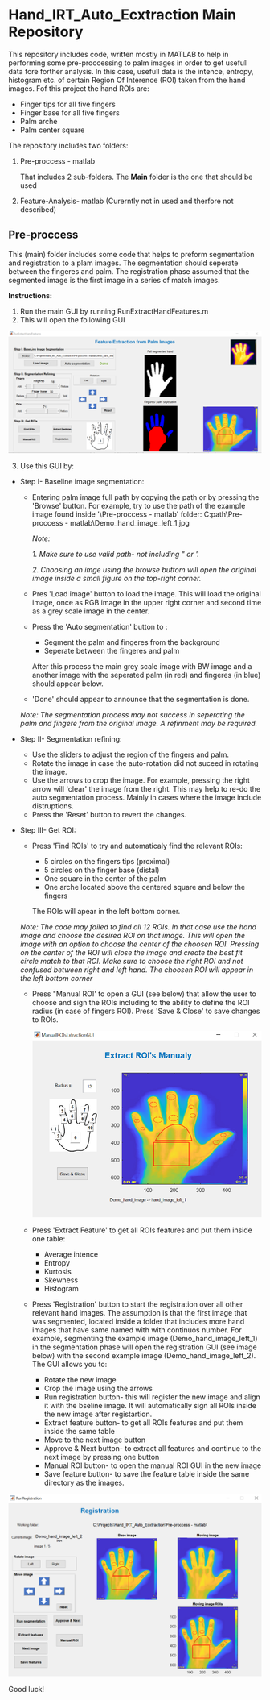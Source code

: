 # Hand_IRT_Auto_Ecxtraction Main Repository

This repository includes code, written mostly in MATLAB to help in performing some pre-proccessing to palm images in order to get usefull data fore forther analysis.
In this case, usefull data is the intence, entropy, histogram etc. of certain Region Of Interence (ROI) taken from the hand images.
Fof this project the hand ROIs are:
  - Finger tips for all five fingers
  - Finger base for all five fingers
  - Palm arche
  - Palm center square

The repository includes two folders:
1. Pre-proccess - matlab
    
    That includes 2 sub-folders. The **Main** folder is the one that should be used
3. Feature-Analysis- matlab (Curerntly not in used and therfore not described)

## Pre-proccess
This (main) folder includes some code that helps to preform segmentation and registration to a plam images. The segmentation should seperate between the fingeres and palm. The registration phase assumed that the segmented image is the first image in a series of match images. 

**Instructions:**
1. Run the main GUI by running RunExtractHandFeatures.m
2. This will open the following GUI


![alt text](https://github.com/mullerido/Hand_IRT_Auto_Ecxtraction/blob/master/Run%20Extract%20Hand%20Features-fig.png)

3. Use this GUI by:
  - Step I- Baseline image segmentation:
    - Entering palm image full path by copying the path or by pressing the 'Browse' button. 
      For example, try to use the path of the example image found inside '\Pre-proccess - matlab' folder:
      C:path\Pre-proccess - matlab\Demo_hand_image_left_1.jpg
    
      *Note:*
        
        *1. Make sure to use valid path- not including " or '.*
        
        *2. Choosing an imge using the browse buttom will open the original image inside a small figure on the top-right corner.* 
        
    - Pres 'Load image' button to load the image.
      This will load the original image, once as RGB image in the upper right corner and second time as a grey scale image in the center. 
    
    - Press the 'Auto segmentation' button to :
        - Segment the palm and fingeres from the background
        - Seperate between the fingeres and palm
         
      After this process the main grey scale image with BW image and a another image with the seperated palm (in red) and fingeres (in blue) should appear below.
    
    - 'Done' should appear to announce that the segmentation is done.
    
    *Note: The segmentation process may not success in seperating the palm and fingere from the original image. A refinment may be required.*
    
  
  -  Step II- Segmentation refining:
      -  Use the sliders to adjust the region of the fingers and palm.
      -  Rotate the image in case the auto-rotation did not suceed in rotating the image.
      -  Use the arrows to crop the image. 
        For example, pressing the right arrow will 'clear' the image from the right. This may help to re-do the auto segmentation process. Mainly in cases where the image include distruptions.
      - Press the 'Reset' button to revert the changes.
    
  - Step III- Get ROI:   
    - Press 'Find ROIs' to try and automaticaly find the relevant ROIs:
      - 5 circles on the fingers tips (proximal)
      - 5 circles on the finger base (distal)
      - One square in the center of the palm
      - One arche located above the centered square and below the fingers
      
      The ROIs will apear in the left bottom corner.
     
     *Note: The code may failed to find all 12 ROIs. In that case use the hand image and choose the desired ROI on that image. This will open the image with an option to choose the center of the choosen ROI. Pressing on the center of the ROI will close the image and create the best fit circle match to that ROI. Make sure to choose the right ROI and not confused between right and left hand. The choosen ROI will appear in the left bottom corner*
    
    - Press "Manual ROI' to open a GUI (see below) that allow the user to choose and sign the ROIs including to the ability to define the ROI radius (in case of fingers ROI). Press 'Save & Close' to save changes to ROIs. 


      ![alt text](https://github.com/mullerido/Hand_IRT_Auto_Ecxtraction/blob/master/Manual%20ROI%20Selection-%20Fig.png)
    
    - Press 'Extract Feature' to get all ROIs features and put them inside one table:
      - Average intence
      - Entropy
      - Kurtosis
      - Skewness
      - Histogram   
    
    -  Press 'Registration' button to start the registration over all other relevant hand images. The assumption is that the first image that was segmented, located inside a folder that includes more hand images that have same named with with continuos number. For example, segmenting the example image (Demo_hand_image_left_1) in the segmentation phase will open the registration GUI (see image below) with the second example image (Demo_hand_image_left_2). The GUI allows you to:
        -   Rotate the new image
        -   Crop the image using the arrows
        -   Run registration button- this will register the new image and align it with the bseline image. It will automatically sign all ROIs inside the new image after registartion.
        -   Extract feature button- to get all ROIs features and put them inside the same table
        -   Move to the next image button
        -   Approve & Next button- to extract all features and continue to the next image by pressing one button
        -   Manual ROI button- to open the manual ROI GUI in the new image
        -   Save feature button- to save the feature table inside the same directory as the images.


 ![alt text](https://github.com/mullerido/Hand_IRT_Auto_Ecxtraction/blob/master/Run%20Registration-%20Fig.png)
 
 Good luck!

